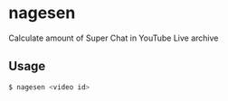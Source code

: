 # nagesen

Calculate amount of Super Chat in YouTube Live archive

## Usage

```bash
$ nagesen <video id>
```
